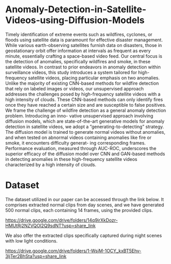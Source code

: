 

# Anomaly-Detection-in-Satellite-Videos-using-Diffusion-Models


Timely identification of extreme events such as
wildfires, cyclones, or floods using satellite data is paramount
for effective disaster management. While various earth-observing
satellites furnish data on disasters, those in geostationary orbit
offer information at intervals as frequent as every minute,
essentially crafting a space-based video feed. Our central focus
is the detection of anomalies, specifically wildfires and smoke, in
these satellite videos. In contrast to prior endeavors in anomaly
detection within surveillance videos, this study introduces
a system tailored for high-frequency satellite videos, placing
particular emphasis on two anomalies. Unlike the majority of
existing CNN-based methods for wildfire detection that rely on
labeled images or videos, our unsupervised approach addresses
the challenges posed by high-frequency satellite videos with a high
intensity of clouds. These CNN-based methods can only identify
fires once they have reached a certain size and are susceptible
to false positives. We frame the challenge of wildfire detection
as a general anomaly detection problem. Introducing an inno-
vative unsupervised approach involving diffusion models, which
are state-of-the-art generative models for anomaly detection in
satellite videos, we adopt a ”generating-to-detecting” strategy.
The diffusion model is trained to generate normal videos without
anomalies, and when tested on abnormal videos containing
anomalies like fire or smoke, it encounters difficulty generat-
ing corresponding frames. Performance evaluation, measured
through AUC-ROC, underscores the superior efficacy of the
diffusion model over CNN and GAN-based methods in detecting
anomalies in these high-frequency satellite videos characterized
by a high intensity of clouds.


# Dataset 
The dataset utilized in our paper can be accessed through the link below. It comprises extracted normal clips from day scenes, and we have generated 500 normal clips, each containing 14 frames, using the provided clips.

https://drive.google.com/drive/folders/14q9irXkDozr-HMUtRj2NZVQOl2Q9sdNT?usp=share_link

We also offer the extracted clips specifically captured during night scenes with low light conditions.

https://drive.google.com/drive/folders/1-WsjM-1OCY_kxBT5Ehv-3ljTer2BhSta?usp=share_link



